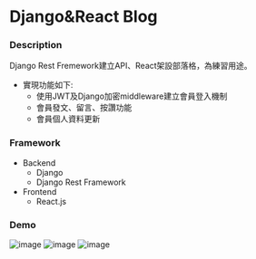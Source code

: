 # Django&React Blog

### Description
Django Rest Fremework建立API、React架設部落格，為練習用途。
- 實現功能如下:
  - 使用JWT及Django加密middleware建立會員登入機制
  - 會員發文、留言、按讚功能
  - 會員個人資料更新

### Framework
- Backend
  - Django
  - Django Rest Framework
- Frontend
  - React.js
### Demo
![image](https://github.com/clin92154/django-react-blog/assets/57654809/7ba32eec-69ad-4754-9565-3f5a4b532384)
![image](https://github.com/clin92154/django-react-blog/assets/57654809/6b0972d2-dafd-44a6-9c0d-9bc21ff4f21f)
![image](https://github.com/clin92154/django-react-blog/assets/57654809/59087de9-4ed1-4a66-9594-0b49479816c7)


